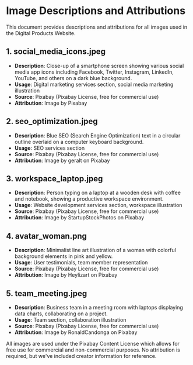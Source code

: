 # Image Descriptions and Attributions

This document provides descriptions and attributions for all images used in the Digital Products Website.

## 1. social_media_icons.jpeg
- **Description**: Close-up of a smartphone screen showing various social media app icons including Facebook, Twitter, Instagram, LinkedIn, YouTube, and others on a dark blue background.
- **Usage**: Digital marketing services section, social media marketing illustration
- **Source**: Pixabay (Pixabay License, free for commercial use)
- **Attribution**: Image by Pixabay

## 2. seo_optimization.jpeg
- **Description**: Blue SEO (Search Engine Optimization) text in a circular outline overlaid on a computer keyboard background.
- **Usage**: SEO services section
- **Source**: Pixabay (Pixabay License, free for commercial use)
- **Attribution**: Image by geralt on Pixabay

## 3. workspace_laptop.jpeg
- **Description**: Person typing on a laptop at a wooden desk with coffee and notebook, showing a productive workspace environment.
- **Usage**: Website development services section, workspace illustration
- **Source**: Pixabay (Pixabay License, free for commercial use)
- **Attribution**: Image by StartupStockPhotos on Pixabay

## 4. avatar_woman.png
- **Description**: Minimalist line art illustration of a woman with colorful background elements in pink and yellow.
- **Usage**: User testimonials, team member representation
- **Source**: Pixabay (Pixabay License, free for commercial use)
- **Attribution**: Image by Heylizart on Pixabay

## 5. team_meeting.jpeg
- **Description**: Business team in a meeting room with laptops displaying data charts, collaborating on a project.
- **Usage**: Team section, collaboration illustration
- **Source**: Pixabay (Pixabay License, free for commercial use)
- **Attribution**: Image by RonaldCandonga on Pixabay

All images are used under the Pixabay Content License which allows for free use for commercial and non-commercial purposes. No attribution is required, but we've included creator information for reference.
